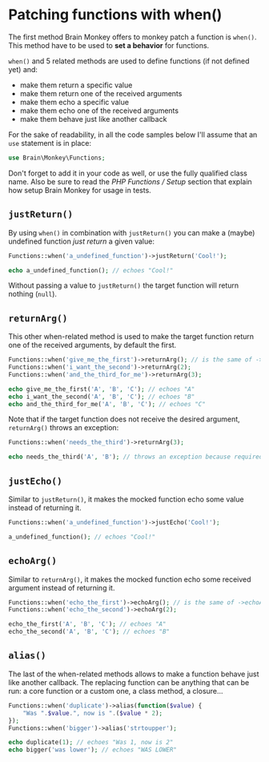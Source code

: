<!--
currentMenu: "functionswhen"
currentSection: "PHP Functions"
title: "Patching functions with when()"
-->
# Patching functions with when()

The first method Brain Monkey offers to monkey patch a function is `when()`.
This method have to be used to **set a behavior** for functions.

`when()` and 5 related methods are used to define functions (if not defined yet) and:

 - make them return a specific value
 - make them return one of the received arguments
 - make them echo a specific value
 - make them echo one of the received arguments
 - make them behave just like another callback


For the sake of readability, in all the code samples below I'll assume that an `use` statement is in place:

```php
use Brain\Monkey\Functions;
```

Don't forget to add it in your code as well, or use the fully qualified class name.
Also be sure to read the *PHP Functions / Setup* section that explain how setup Brain Monkey for usage in tests.


## `justReturn()`

By using `when()` in combination with `justReturn()` you can make a (maybe) undefined function *just return* a given value:


```php
Functions::when('a_undefined_function')->justReturn('Cool!');

echo a_undefined_function(); // echoes "Cool!"
```

Without passing a value to `justReturn()` the target function will return nothing (`null`).


## `returnArg()`

This other when-related method is used to make the target function return one of the received arguments, by default the first.

```php
Functions::when('give_me_the_first')->returnArg(); // is the same of ->returnArg(1)
Functions::when('i_want_the_second')->returnArg(2);
Functions::when('and_the_third_for_me')->returnArg(3);

echo give_me_the_first('A', 'B', 'C'); // echoes "A"
echo i_want_the_second('A', 'B', 'C'); // echoes "B"
echo and_the_third_for_me('A', 'B', 'C'); // echoes "C"
```

Note that if the target function does not receive the desired argument, `returnArg()` throws an exception:

```php
Functions::when('needs_the_third')->returnArg(3);

echo needs_the_third('A', 'B'); // throws an exception because required 3rd argument, but received 2
```

## `justEcho()`

Similar to `justReturn()`, it makes the mocked function echo some value instead of returning it.

```php
Functions::when('a_undefined_function')->justEcho('Cool!');

a_undefined_function(); // echoes "Cool!"
```

## `echoArg()`

Similar to `returnArg()`, it makes the mocked function echo some received argument instead of returning it.

```php
Functions::when('echo_the_first')->echoArg(); // is the same of ->echoArg(1)
Functions::when('echo_the_second')->echoArg(2);

echo_the_first('A', 'B', 'C'); // echoes "A"
echo_the_second('A', 'B', 'C'); // echoes "B"
```

## `alias()`

The last of the when-related methods allows to make a function behave just like another callback.
The replacing function can be anything that can be run: a core function or a custom one, a class method, a closure...

```php
Functions::when('duplicate')->alias(function($value) {
    "Was ".$value.", now is ".($value * 2);
});
Functions::when('bigger')->alias('strtoupper');

echo duplicate(1); // echoes "Was 1, now is 2"
echo bigger('was lower'); // echoes "WAS LOWER"
```
